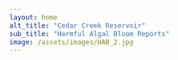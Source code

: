 ```yaml
---
layout: home
alt_title: "Cedar Creek Reservoir"
sub_title: "Harmful Algal Bloom Reports"
image: /assets/images/HAB_2.jpg
---
```

